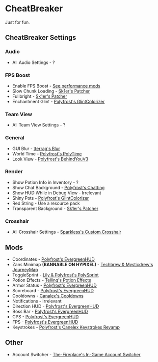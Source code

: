 # CheatBreaker

Just for fun.

## CheatBreaker Settings

### Audio

* All Audio Settings - ?

### FPS Boost

* Enable FPS Boost - [See performance mods](https://alternatives.microcontrollers.dev/1.8.9/modlist/#performance)
* Slow Chunk Loading - [Sk1er's Patcher](https://sk1er.club/mods/patcher)
* Fullbright - [Sk1er's Patcher](https://sk1er.club/mods/patcher)
* Enchantment Glint - [Polyfrost's GlintColorizer](https://modrinth.com/mod/glintcolorizer)

### Team View

* All Team View Settings - ?

### General

* GUI Blur - [tterrag's Blur](https://www.curseforge.com/minecraft/mc-mods/blur/files?version=1.8.9)
* World Time - [Polyfrost's PolyTime](https://modrinth.com/mod/polytime)
* Look View - [Polyfrost's BehindYouV3](https://modrinth.com/mod/behindyou)

### Render

* Show Potion Info in Inventory - ?
* Show Chat Background - [Polyfrost's Chatting](https://modrinth.com/mod/chatting)
* Show HUD While in Debug View - Irrelevant
* Shiny Pots - [Polyfrost's GlintColorizer](https://modrinth.com/mod/glintcolorizer)
* Red String - Use a resource pack
* Transparent Background - [Sk1er's Patcher](https://sk1er.club/mods/patcher)

### Crosshair

* All Crosshair Settings - [Sparkless's Custom Crosshair](https://modrinth.com/mod/custom-crosshair-mod)

## Mods

* Coordinates - [Polyfrost's EvergreenHUD](https://modrinth.com/mod/evergreenhud)
* Zans Minimap **(BANNABLE ON HYPIXEL)** - [Techbrew & Mysticdrew's JourneyMap](https://www.curseforge.com/minecraft/mc-mods/journeymap/files?version=1.8.9)
* ToggleSprint - [Lily & Polyfrost's PolySprint](https://modrinth.com/mod/polysprint)
* Potion Effects - [Tellinq's Potion Effects](https://cdn.discordapp.com/attachments/1009757412921708604/1134270520876073031/Potion_Effects_1.8.9-forge-1.0-beta-3.jar)
* Armor Status - [Polyfrost's EvergreenHUD](https://modrinth.com/mod/evergreenhud)
* Scoreboard - [Polyfrost's EvergreenHUD](https://modrinth.com/mod/evergreenhud)
* Cooldowns - [Canalex's Cooldowns](https://www.youtube.com/watch?v=if1t-gO2yfc)
* Notifications - Irrelevant
* Direction HUD - [Polyfrost's EvergreenHUD](https://modrinth.com/mod/evergreenhud)
* Boss Bar - [Polyfrost's EvergreenHUD](https://modrinth.com/mod/evergreenhud)
* CPS - [Polyfrost's EvergreenHUD](https://modrinth.com/mod/evergreenhud)
* FPS - [Polyfrost's EvergreenHUD](https://modrinth.com/mod/evergreenhud)
* Keystrokes - [Polyfrost's Canelex Keystrokes Revamp](https://modrinth.com/mod/keystrokes)

## Other

- Account Switcher - [The-Fireplace's In-Game Account Switcher](https://modrinth.com/mod/in-game-account-switcher)
